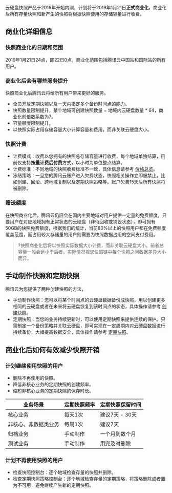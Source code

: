 云硬盘快照产品于2016年开始内测，计划将于2019年1月21日**正式商业化**，商业化后所有存量快照和新产生的快照将根据快照使用的存储容量进行收费。

## 商业化详细信息
### 快照商业化的日期和范围
2019年1月21日24点，即22日0点，商业化范围包括腾讯云中国站和国际站的所有用户。

### 商业化后会有哪些服务提升
快照商业化后腾讯云将给所有用户带来更好的服务。
* 全员开放定期快照以及一天内指定多个备份时间点的能力。
* 快照数量限制提升，某个地域可创建快照数量 = 地域内云硬盘数量 \* 64，商业化前倍数系数为7。
* 容量额度限制提升。
* 以快照实际占用存储容量大小计算容量和费用，而非关联云硬盘大小。

### 快照计费
* 计费模式：收费以您拥有的快照总存储容量进行收费，每个地域单独结算，目前仅支持**按量计费后付费**方式，以小时为单位整点结算。
* 计费标准：不同地域的快照收费标准不一致，具体信息请参考 [价格总览](https://cloud.tencent.com/document/product/362/2413)。
* 冻结策略：一旦您的腾讯云账户进入欠费状态，快照相关操作立即被禁止，比如创建、回滚、跨地域复制以及定期快照策略等。账户欠费15天后所有快照将被删除。

### 赠送额度
在快照商业化后，腾讯云仍旧会在国内主要地域对用户提供一定量的免费额度，只要用户在对应地域拥有正常状态的云硬盘（非待回收或销毁状态），即可拥有50GB的快照免费额度，根据我们的统计，当前80%以上的快照用户都在免费额度覆盖范围，而占用较大存储量的用户则需要为快照数据占用的空间支付费用。
>?快照商业化后将以快照实际数据大小计费，而非关联云硬盘大小。前者总容量一般会远小于后者，实际情况视您快照链中每个快照之间数据差异大小而异。

## 手动制作快照和定期快照
腾讯云为您提供了两种创建快照的方法，
- 手动制作快照：您可以将某个时间点的云硬盘数据备份成快照，用以创建更多相同的云硬盘或者在未来将云硬盘恢复到该时间点的状态，具体操作请参考 [创建快照](/document/product/362/5755)。
- 定期快照：当您的业务持续更新时，可以使用定期快照来提供连续的保护。只需制定一个备份策略并关联云硬盘，即可实现在一定周期内对云硬盘数据进行持续备份，大幅提高数据安全，具体操作请参考 [定期快照](/document/product/362/8191)。

<a id="reduceoverhead"></a>
## 商业化后如何有效减少快照开销
### 计划继续使用快照的用户
- 删除不再使用的快照。
- 降低非核心业务的定期快照的创建频率。
- 缩短非核心业务的定期快照的保存时长。

| 业务场景 | 定期快照频率 | 定期快照保留时间 |
|---------|---------|---------|
| 核心业务 | 每天1次 | 建议7天 - 30天 |
| 非核心、非数据类业务 | 每周1次 | 建议7天 |
| 归档业务 | 手动制作 | 一个月到数个月 |
| 测试业务 | 手动制作 | 用完及时删除 |

### 计划不再使用快照的用户
- 检查快照控制台：逐个地域检查存量的快照并删除。
- 检查定期快照策略控制台：逐个地域检查存量的定期策略，将策略删除或者置为不可用，避免继续产生新的定期快照。
